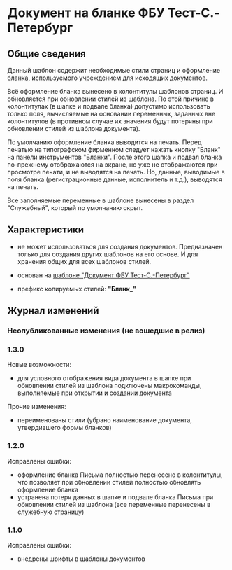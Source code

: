 # Документ на бланке ФБУ Тест-С.-Петербург

## Общие сведения

Данный шаблон содержит необходимые стили страниц и оформление бланка,
используемого учреждением для исходящих документов.

Всё оформление бланка вынесено в колонтитулы шаблонов страниц.
И обновляется при обновлении стилей из шаблона. По этой причине в колонтитулах
(в шапке и подвале бланка) допустимо использовать только поля,
вычисляемые на основании переменных, заданных вне колонтитулов (в противном случае
их значения будут потеряны при обновлении стилей из шаблона документа).

По умолчанию оформление бланка выводится на печать.
Перед печатью на типографском фирменном следует нажать кнопку "Бланк" на панели
инструментов "Бланки". После этого шапка и подвал бланка по-прежнему отображаются
на экране, но уже не отображаются при просмотре печати, и не выводятся на печать.
Но, данные, выводимые в поля бланка (регистрационные данные, исполнитель и т.д.),
выводятся на печать.

Все заполняемые переменные в шаблоне вынесены в раздел "Служебный",
который по умолчанию скрыт.

## Характеристики

- не может использоваться для создания документов.
  Предназначен только для создания других шаблонов на его основе.
  И для хранения общих для всех шаблонов стилей.

- основан на [шаблоне "Документ ФБУ Тест-С.-Петербург"](../Документ/)

- префикс копируемых стилей: **"Бланк_"**

## Журнал изменений

### Неопубликованные изменения (не вошедшие в релиз)

### 1.3.0

Новые возможности:

- для условного отображения вида документа в шапке при обновлении
  стилей из шаблона подключены макрокоманды, выполняемые при открытии и
  создании документа

Прочие изменения:

- переименованы стили (убрано наименование документа, утвердившего формы бланков)

### 1.2.0

Исправлены ошибки:

- оформление бланка Письма полностью перенесено в колонтитулы,
  что позволяет при обновлении стилей полностью обновлять оформление бланка
- устранена потеря данных в шапке и подвале бланка Письма при обновлении
  стилей из шаблона (все переменные перенесены в служебную страницу)

### 1.1.0

Исправлены ошибки:

- внедрены шрифты в шаблоны документов
